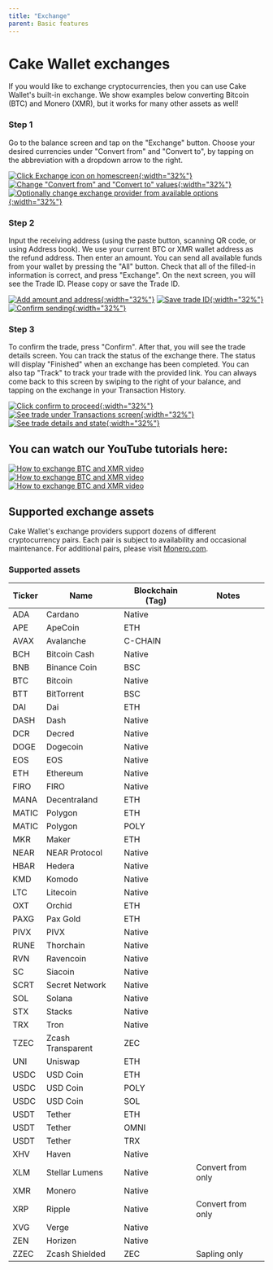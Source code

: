 ```yaml
---
title: "Exchange"
parent: Basic features
---
```

# Cake Wallet exchanges

If you would like to exchange cryptocurrencies, then you can use Cake Wallet's built-in exchange. We show examples below converting Bitcoin (BTC) and Monero (XMR), but it works for many other assets as well!


### Step 1

Go to the balance screen and tap on the "Exchange" button. Choose your desired currencies under "Convert from" and "Convert to", by tapping on the abbreviation with a dropdown arrow to the right.

[![Click Exchange icon on homescreen](/images/exchange1.jpg){:width="32%"}](/images/exchange1.jpg)
[![Change "Convert from" and "Convert to" values](/images/exchange2.jpg){:width="32%"}](/images/exchange2.jpg)
[![Optionally change exchange provider from available options](/images/exchange3.jpg){:width="32%"}](/images/exchange3.jpg)

### Step 2

Input the receiving address (using the paste button, scanning QR code, or using Address book). We use your current BTC or XMR wallet address as the refund address. Then enter an amount. You can send all available funds from your wallet by pressing the "All" button. Check that all of the filled-in information is correct, and press "Exchange". On the next screen, you will see the Trade ID. Please copy or save the Trade ID.

[![Add amount and address](/images/exchange4.jpg){:width="32%"}](/images/exchange4.jpg)
[![Save trade ID](/images/exchange5.jpg){:width="32%"}](/images/exchange5.jpg)
[![Confirm sending](/images/exchange6.jpg){:width="32%"}](/images/exchange5.jpg)

### Step 3

To confirm the trade, press "Confirm". After that, you will see the trade details screen. You can track the status of the exchange there. The status will display "Finished" when an exchange has been completed. You can also tap "Track" to track your trade with the provided link. You can always come back to this screen by swiping to the right of your balance, and tapping on the exchange in your Transaction History.

[![Click confirm to proceed](/images/exchange7.jpg){:width="32%"}](/images/exchange7.jpg)
[![See trade under Transactions screen](/images/exchange8.jpg){:width="32%"}](/images/exchange8.jpg)
[![See trade details and state](/images/exchange9.jpg){:width="32%"}](/images/exchange9.jpg) 


## You can watch our YouTube tutorials here:

[![How to exchange BTC and XMR video](https://img.youtube.com/vi/u16CwdtRQ4g/maxresdefault.jpg)](https://www.youtube.com/watch?v=6juLQPvOQnQ&t=1s)
[![How to exchange BTC and XMR video](https://img.youtube.com/vi/u16CwdtRQ4g/maxresdefault.jpg)](https://www.youtube.com/watch?v=u16CwdtRQ4g)
[![How to exchange BTC and XMR video](https://img.youtube.com/vi/pbQD7McNTxc/maxresdefault.jpg)](https://www.youtube.com/watch?v=pbQD7McNTxc)

## Supported exchange assets

Cake Wallet's exchange providers support dozens of different cryptocurrency pairs. Each pair is subject to availability and occasional maintenance. For additional pairs, please visit [Monero.com](https://monero.com/exchange).

### Supported assets

| Ticker | Name | Blockchain (Tag) | Notes |
| --- | --- | --- | --- |
| ADA | Cardano | Native |
| APE | ApeCoin | ETH |
| AVAX | Avalanche | C-CHAIN |
| BCH | Bitcoin Cash | Native |
| BNB | Binance Coin | BSC |
| BTC | Bitcoin | Native |
| BTT | BitTorrent | BSC |
| DAI | Dai | ETH |
| DASH | Dash | Native |
| DCR | Decred | Native |
| DOGE | Dogecoin | Native |
| EOS | EOS | Native |
| ETH | Ethereum | Native |
| FIRO | FIRO | Native |
| MANA | Decentraland | ETH |
| MATIC | Polygon | ETH |
| MATIC | Polygon | POLY |
| MKR | Maker | ETH |
| NEAR | NEAR Protocol | Native |
| HBAR | Hedera | Native |
| KMD | Komodo | Native |
| LTC | Litecoin | Native |
| OXT | Orchid | ETH |
| PAXG | Pax Gold | ETH |
| PIVX | PIVX | Native |
| RUNE | Thorchain | Native |
| RVN | Ravencoin | Native |
| SC | Siacoin | Native |
| SCRT | Secret Network | Native |
| SOL | Solana | Native |
| STX | Stacks | Native |
| TRX | Tron | Native |
| TZEC | Zcash Transparent | ZEC |
| UNI | Uniswap | ETH |
| USDC | USD Coin | ETH |
| USDC | USD Coin | POLY |
| USDC | USD Coin | SOL |
| USDT | Tether | ETH |
| USDT | Tether | OMNI |
| USDT | Tether | TRX |
| XHV | Haven | Native |
| XLM | Stellar Lumens | Native | Convert from only |
| XMR | Monero | Native |
| XRP | Ripple | Native | Convert from only |
| XVG | Verge | Native |
| ZEN | Horizen | Native |
| ZZEC | Zcash Shielded | ZEC | Sapling only |
